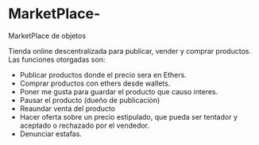 # MarketPlace-
MarketPlace de objetos

Tienda online descentralizada para publicar, vender y comprar productos. Las funciones otorgadas son:
* Publicar productos donde el precio sera en Ethers.
* Comprar productos con ethers desde wallets.
* Poner me gusta para guardar el producto que causo interes.
* Pausar el producto (dueño de publicaciòn)
* Reaundar venta del producto
* Hacer oferta sobre un precio estipulado, que pueda ser tentador y aceptado o rechazado por el vendedor.
* Denunciar estafas.


